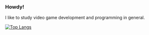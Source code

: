 ### Howdy!

I like to study video game development and programming in general.

[![Top Langs](https://github-readme-stats.vercel.app/api/top-langs/?username=superclappeddev&count_private=true&theme=radical)](https://github.com/anuraghazra/github-readme-stats)
